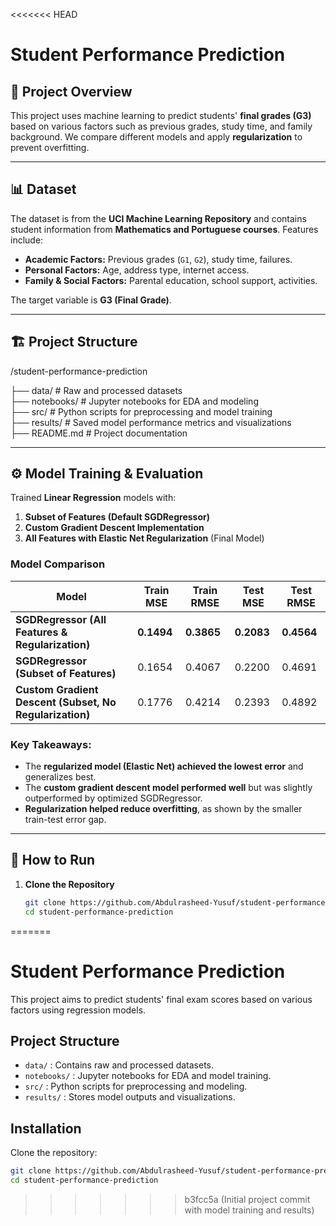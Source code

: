 <<<<<<< HEAD
# Student Performance Prediction  

## 📌 Project Overview  
This project uses machine learning to predict students' **final grades (G3)** based on various factors such as previous grades, study time, and family background. We compare different models and apply **regularization** to prevent overfitting.

---

## 📊 Dataset  
The dataset is from the **UCI Machine Learning Repository** and contains student information from **Mathematics and Portuguese courses**. Features include:  
- **Academic Factors:** Previous grades (`G1`, `G2`), study time, failures.  
- **Personal Factors:** Age, address type, internet access.  
- **Family & Social Factors:** Parental education, school support, activities.  

The target variable is **G3 (Final Grade)**.

---

## 🏗️ Project Structure  

/student-performance-prediction

├── data/ # Raw and processed datasets  
├── notebooks/ # Jupyter notebooks for EDA and modeling  
├── src/ # Python scripts for preprocessing and model training  
├── results/ # Saved model performance metrics and visualizations  
├── README.md # Project documentation  


---

## ⚙️ Model Training & Evaluation  
Trained **Linear Regression** models with:  
1. **Subset of Features (Default SGDRegressor)**  
2. **Custom Gradient Descent Implementation**  
3. **All Features with Elastic Net Regularization** (Final Model)  

### **Model Comparison**  
| Model | Train MSE | Train RMSE | Test MSE | Test RMSE |
|--------|------------|------------|------------|------------|
| **SGDRegressor (All Features & Regularization)** | **0.1494** | **0.3865** | **0.2083** | **0.4564** |
| **SGDRegressor (Subset of Features)** | 0.1654 | 0.4067 | 0.2200 | 0.4691 |
| **Custom Gradient Descent (Subset, No Regularization)** | 0.1776 | 0.4214 | 0.2393 | 0.4892 |

### **Key Takeaways:**  
- The **regularized model (Elastic Net) achieved the lowest error** and generalizes best.  
- The **custom gradient descent model performed well** but was slightly outperformed by optimized SGDRegressor.  
- **Regularization helped reduce overfitting**, as shown by the smaller train-test error gap.  

---

## 🔧 How to Run  
1. **Clone the Repository**  
   ```bash
   git clone https://github.com/Abdulrasheed-Yusuf/student-performance-prediction.git
   cd student-performance-prediction
=======
# Student Performance Prediction

This project aims to predict students' final exam scores based on various factors using regression models.

## Project Structure

- `data/` : Contains raw and processed datasets.
- `notebooks/` : Jupyter notebooks for EDA and model training.
- `src/` : Python scripts for preprocessing and modeling.
- `results/` : Stores model outputs and visualizations.

## Installation

Clone the repository:

```bash
git clone https://github.com/Abdulrasheed-Yusuf/student-performance-prediction.git
cd student-performance-prediction
```
>>>>>>> b3fcc5a (Initial project commit with model training and results)
